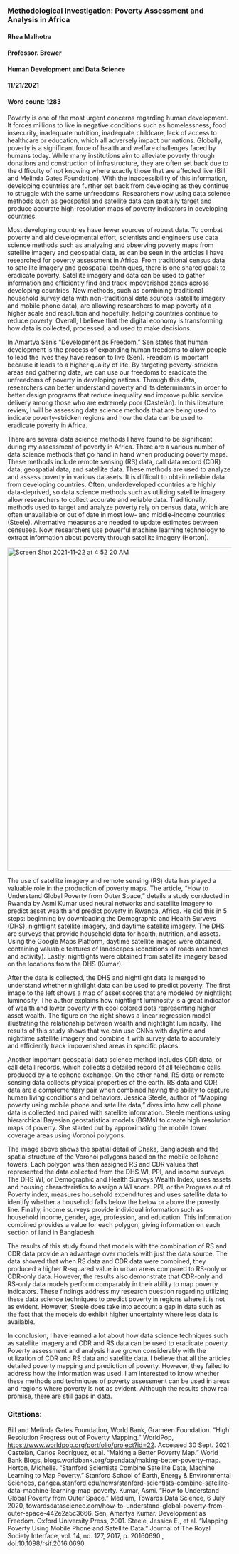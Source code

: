 ### Methodological Investigation: Poverty Assessment and Analysis in Africa
#### Rhea Malhotra
#### Professor. Brewer
#### Human Development and Data Science
#### 11/21/2021
#### Word count: 1283

Poverty is one of the most urgent concerns regarding human development. It forces millions to live in negative conditions such as homelessness, food insecurity, inadequate nutrition, inadequate childcare, lack of access to healthcare or education, which all adversely impact our nations. Globally, poverty is a significant force of health and welfare challenges faced by humans today. While many institutions aim to alleviate poverty through donations and construction of infrastructure, they are often set back due to the difficulty of not knowing where exactly those that are affected live (Bill and Melinda Gates Foundation). With the inaccessibility of this information, developing countries are further set back from developing as they continue to struggle with the same unfreedoms. Researchers now using data science methods such as geospatial and satellite data can spatially target and produce accurate high-resolution maps of poverty indicators in developing countries.

Most developing countries have fewer sources of robust data. To combat poverty and aid developmental effort, scientists and engineers use data science methods such as analyzing and observing poverty maps from satellite imagery and geospatial data, as can be seen in the articles I have researched for poverty assessment in Africa. From traditional census data to satellite imagery and geospatial techniques, there is one shared goal: to eradicate poverty. Satellite imagery and data can be used to gather information and efficiently find and track impoverished zones across developing countries. New methods, such as combining traditional household survey data with non-traditional data sources (satellite imagery and mobile phone data), are allowing researchers to map poverty at a higher scale and resolution and hopefully, helping countries continue to reduce poverty. Overall, I believe that the digital economy is transforming how data is collected, processed, and used to make decisions. 

In Amartya Sen’s “Development as Freedom,” Sen states that human development is the process of expanding human freedoms to allow people to lead the lives they have reason to live (Sen). Freedom is important because it leads to a higher quality of life. By targeting poverty-stricken areas and gathering data, we can use our freedoms to eradicate the unfreedoms of poverty in developing nations. Through this data, researchers can better understand poverty and its determinants in order to better design programs that reduce inequality and improve public service delivery among those who are extremely poor (Castelán). In this literature review, I will be assessing data science methods that are being used to indicate poverty-stricken regions and how the data can be used to eradicate poverty in Africa.

There are several data science methods I have found to be significant during my assessment of poverty in Africa. There are a various number of data science methods that go hand in hand when producing poverty maps. These methods include remote sensing (RS) data, call data record (CDR) data, geospatial data, and satellite data. These methods are used to analyze and assess poverty in various datasets. It is difficult to obtain reliable data from developing countries. Often, underdeveloped countries are highly data-deprived, so data science methods such as utilizing satellite imagery allow researchers to collect accurate and reliable data. Traditionally, methods used to target and analyze poverty rely on census data, which are often unavailable or out of date in most low- and middle-income countries (Steele). Alternative measures are needed to update estimates between censuses. Now, researchers use powerful machine learning technology to extract information about poverty through satellite imagery (Horton). 

<img width="726" alt="Screen Shot 2021-11-22 at 4 52 20 AM" src="https://user-images.githubusercontent.com/89988140/142840020-29f3a04b-18d8-4ffa-abd4-e1a9f13ea4c0.png">


The use of satellite imagery and remote sensing (RS) data has played a valuable role in the production of poverty maps. The article, “How to Understand Global Poverty from Outer Space,” details a study conducted in Rwanda by Asmi Kumar used neural networks and satellite imagery to predict asset wealth and predict poverty in Rwanda, Africa. He did this in 5 steps: beginning by downloading the Demographic and Health Surveys (DHS), nightlight satellite imagery, and  daytime satellite imagery. The DHS are surveys that provide household data for health, nutrition, and assets. Using the Google Maps Platform,  daytime satellite images were obtained, containing valuable features of landscapes (conditions of roads and homes and activity). Lastly, nightlights were obtained from satellite imagery based on the locations from the DHS (Kumar).


After the data is collected, the DHS and nightlight data is merged to understand whether nightlight data can be used to predict poverty. The first image to the left shows a map of asset scores that are modeled by nightlight luminosity. The author explains how nightlight luminosity is a great indicator of wealth and lower poverty with cool colored dots representing higher asset wealth. The figure on the right shows a linear regression model illustrating the relationship between wealth and nightlight luminosity. The results of this study shows that we can use CNNs with daytime and nighttime satellite imagery and combine it with survey data to accurately and efficiently track impoverished areas in specific places. 


Another important geospatial data science method includes CDR data, or call detail records, which collects a detailed record of all telephonic calls produced by a telephone exchange. On the other hand, RS data or remote sensing data collects physical properties of the earth. RS data and CDR data are a complementary pair when combined having the ability to capture human living conditions and behaviors. Jessica Steele, author of “Mapping poverty using mobile phone and satellite data,” dives into how cell phone data is collected and paired with satellite information. Steele mentions using hierarchical Bayesian geostatistical models (BGMs) to create high resolution maps  of poverty. She started out by approximating the mobile tower coverage areas using Voronoi polygons.


 



The image above shows the spatial detail of Dhaka, Bangladesh and the spatial structure of the Voronoi polygons based on the mobile cellphone towers. Each polygon was then assigned RS and CDR values that represented the data collected from the DHS WI, PPI, and income surveys.  The DHS WI, or Demographic and Health Surveys Wealth Index, uses assets and housing characteristics to assign a WI score. PPI, or the Progress out of Poverty index, measures household expenditures and uses satellite data to identify whether a household falls below the below or above the poverty line. Finally, income surveys provide individual information such as household income, gender, age, profession, and education. This information combined provides a value for each polygon, giving information on each section of land in Bangladesh. 

The results of this study found that models with the combination of RS and CDR data provide an advantage over models with just the data source. The data showed that when RS data and CDR data were combined, they produced a higher R-squared value in urban areas compared to RS-only or CDR-only data. However, the results also demonstrate that CDR-only and RS-only data models perform comparably in their ability to map poverty indicators. These findings address my research question regarding utilizing these data science techniques to predict poverty in regions where it is not as evident. However, Steele does take into account a gap in data such as the fact that the models do exhibit higher uncertainty where less data is available.

In conclusion, I have learned a lot about how data science techniques such as satellite imagery and CDR and RS data can be used to eradicate poverty. Poverty assessment and analysis have grown considerably with the utilization of CDR and RS data and satellite data. I believe that all the articles detailed poverty mapping and prediction of poverty.  However, they failed to address how the information was used. I am interested to know whether these methods and techniques of poverty assessment can be used in areas and regions where poverty is not as evident. Although the results show real promise, there are still gaps in data.



### Citations:

Bill and Melinda Gates Foundation, World Bank, Grameen Foundation. “High Resolution Progress out of Poverty Mapping.” WorldPop, https://www.worldpop.org/portfolio/project?id=22. Accessed 30 Sept. 2021.
Castelán, Carlos Rodríguez, et al. “Making a Better Poverty Map.” World Bank Blogs, blogs.worldbank.org/opendata/making-better-poverty-map. 
Horton, Michelle. “Stanford Scientists Combine Satellite Data, Machine Learning to Map Poverty.” Stanford School of Earth, Energy & Environmental Sciences, pangea.stanford.edu/news/stanford-scientists-combine-satellite-data-machine-learning-map-poverty. 
Kumar, Asmi. “How to Understand Global Poverty from Outer Space.” Medium, Towards Data Science, 6 July 2020, towardsdatascience.com/how-to-understand-global-poverty-from-outer-space-442e2a5c3666. 
Sen, Amartya Kumar. Development as Freedom. Oxford University Press, 2001. 
Steele, Jessica E., et al. “Mapping Poverty Using Mobile Phone and Satellite Data.” Journal of The Royal Society Interface, vol. 14, no. 127, 2017, p. 20160690., doi:10.1098/rsif.2016.0690. 
